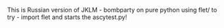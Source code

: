This is Russian version of JKLM - bombparty on pure python using flet/ to try - import flet and starts the ascytest.py!
